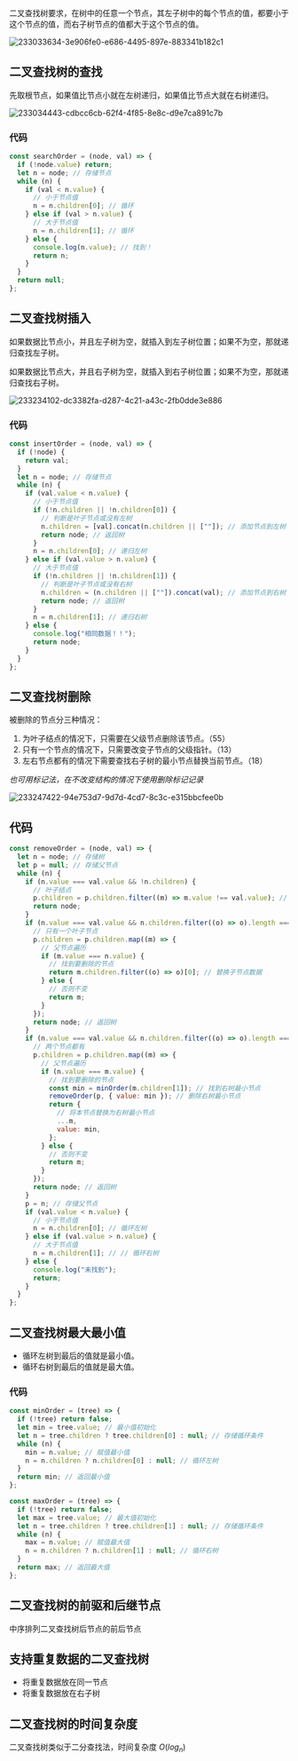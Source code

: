 二叉查找树要求，在树中的任意一个节点，其左子树中的每个节点的值，都要小于这个节点的值，而右子树节点的值都大于这个节点的值。

![233033634-3e906fe0-e686-4495-897e-883341b182c1](https://github.com/user-attachments/assets/5f3d5fe6-bf65-4260-89ff-b0345719169a)

## 二叉查找树的查找

先取根节点，如果值比节点小就在左树递归，如果值比节点大就在右树递归。

![233034443-cdbcc6cb-62f4-4f85-8e8c-d9e7ca891c7b](https://github.com/user-attachments/assets/7bfeb064-c52b-4274-823b-be283e279716)

### 代码

```jsx
const searchOrder = (node, val) => {
  if (!node.value) return;
  let n = node; // 存储节点
  while (n) {
    if (val < n.value) {
      // 小于节点值
      n = n.children[0]; // 循环
    } else if (val > n.value) {
      // 大于节点值
      n = n.children[1]; // 循环
    } else {
      console.log(n.value); // 找到！
      return n;
    }
  }
  return null;
};
```

## 二叉查找树插入

如果数据比节点小，并且左子树为空，就插入到左子树位置；如果不为空，那就递归查找左子树。

如果数据比节点大，并且右子树为空，就插入到右子树位置；如果不为空，那就递归查找右子树。


![233234102-dc3382fa-d287-4c21-a43c-2fb0dde3e886](https://github.com/user-attachments/assets/4ac87961-daca-49f7-8b2a-1da8fe2e4000)

### 代码

```jsx
const insertOrder = (node, val) => {
  if (!node) {
    return val;
  }
  let n = node; // 存储节点
  while (n) {
    if (val.value < n.value) {
      // 小于节点值
      if (!n.children || !n.children[0]) {
        // 判断是叶子节点或没有左树
        n.children = [val].concat(n.children || [""]); // 添加节点到左树
        return node; // 返回树
      }
      n = n.children[0]; // 递归左树
    } else if (val.value > n.value) {
      // 大于节点值
      if (!n.children || !n.children[1]) {
        // 判断是叶子节点或没有右树
        n.children = (n.children || [""]).concat(val); // 添加节点到右树
        return node; // 返回树
      }
      n = n.children[1]; // 递归右树
    } else {
      console.log("相同数据！！");
      return node;
    }
  }
};
```

## 二叉查找树删除

被删除的节点分三种情况：

1. 为叶子结点的情况下，只需要在父级节点删除该节点。（55）
2. 只有一个节点的情况下，只需要改变子节点的父级指针。（13）
3. 左右节点都有的情况下需要查找右子树的最小节点替换当前节点。（18）

*也可用标记法，在不改变结构的情况下使用删除标记记录*

![233247422-94e753d7-9d7d-4cd7-8c3c-e315bbcfee0b](https://github.com/user-attachments/assets/b490b73c-abd8-4c73-aae0-863a4c9fe4a8)

## 代码

```jsx
const removeOrder = (node, val) => {
  let n = node; // 存储树
  let p = null; // 存储父节点
  while (n) {
    if (n.value === val.value && !n.children) {
      // 叶子结点
      p.children = p.children.filter((m) => m.value !== val.value); // 父节点直接过滤掉该值
      return node;
    }
    if (n.value === val.value && n.children.filter((o) => o).length === 1) {
      // 只有一个叶子节点
      p.children = p.children.map((m) => {
        // 父节点遍历
        if (m.value === n.value) {
          // 找到要删除的节点
          return m.children.filter((o) => o)[0]; // 替换子节点数据
        } else {
          // 否则不变
          return m;
        }
      });
      return node; // 返回树
    }
    if (n.value === val.value && n.children.filter((o) => o).length === 2) {
      // 两个节点都有
      p.children = p.children.map((m) => {
        // 父节点遍历
        if (n.value === m.value) {
          // 找到要删除的节点
          const min = minOrder(m.children[1]); // 找到右树最小节点
          removeOrder(p, { value: min }); // 删除右树最小节点
          return {
            // 将本节点替换为右树最小节点
            ...m,
            value: min,
          };
        } else {
          // 否则不变
          return m;
        }
      });
      return node; // 返回树
    }
    p = n; // 存储父节点
    if (val.value < n.value) {
      // 小于节点值
      n = n.children[0]; // 循环左树
    } else if (val.value > n.value) {
      // 大于节点值
      n = n.children[1]; // // 循环右树
    } else {
      console.log("未找到");
      return;
    }
  }
};
```

## 二叉查找树最大最小值

- 循环左树到最后的值就是最小值。
- 循环右树到最后的值就是最大值。

### 代码

```jsx
const minOrder = (tree) => {
  if (!tree) return false;
  let min = tree.value; // 最小值初始化
  let n = tree.children ? tree.children[0] : null; // 存储循环条件
  while (n) {
    min = n.value; // 赋值最小值
    n = n.children ? n.children[0] : null; // 循环左树
  }
  return min; // 返回最小值
};

const maxOrder = (tree) => {
  if (!tree) return false;
  let max = tree.value; // 最大值初始化
  let n = tree.children ? tree.children[1] : null; // 存储循环条件
  while (n) {
    max = n.value; // 赋值最大值
    n = n.children ? n.children[1] : null; // 循环右树
  }
  return max; // 返回最大值
};
```

## 二叉查找树的前驱和后继节点

中序排列二叉查找树后节点的前后节点

## 支持重复数据的二叉查找树

- 将重复数据放在同一节点
- 将重复数据放在右子树

## 二叉查找树的时间复杂度

二叉查找树类似于二分查找法，时间复杂度 $O(log_n)$